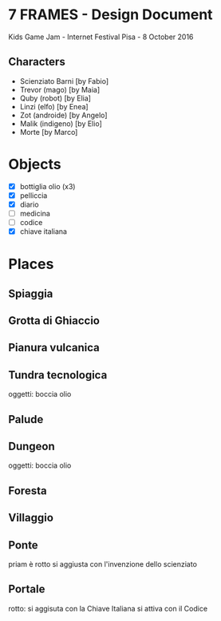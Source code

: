 # 7 FRAMES - Design Document
Kids Game Jam - Internet Festival Pisa - 8 October 2016

## Characters
- Scienziato Barni [by Fabio]
- Trevor (mago) [by Maia]
- Quby (robot) [by Elia]
- Linzi (elfo) [by Enea]
- Zot (androide) [by Angelo]
- Malik (indigeno) [by Elio]
- Morte [by Marco]


# Objects
- [x] bottiglia olio (x3)
- [x] pelliccia
- [x] diario
- [ ] medicina
- [ ] codice
- [x] chiave italiana

# Places

## Spiaggia

## Grotta di Ghiaccio

## Pianura vulcanica

## Tundra tecnologica
oggetti: boccia olio

## Palude

## Dungeon
oggetti: boccia olio

## Foresta

## Villaggio

## Ponte
priam è rotto
si aggiusta con l'invenzione dello scienziato

## Portale
rotto: si aggisuta con la Chiave Italiana
si attiva con il Codice
